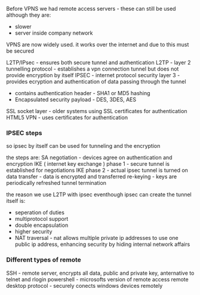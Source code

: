 Before VPNS we had remote access servers - these can still be used although they are:
- slower
- server inside company network

VPNS are now widely used. it works over the internet and due to this must be secured

L2TP/IPsec - ensures both secure tunnel and authentication
L2TP - layer 2 tunnelling protocol - establishes a vpn connection tunnel but does not provide encryption by itself
IPSEC - internet protocol security layer 3 - provides ecryption and authentication of data passing through the tunnel
  * contains authentication header - SHA1 or MD5 hashing
  * Encapsulated security payload - DES, 3DES, AES

SSL socket layer - older systems using SSL certificates for authentication
HTML5 VPN - uses certificates for authentication


### IPSEC steps
so ipsec by itself can be used for tunneling and the encryption

the steps are:
SA negotiation - devices agree on authentication and encryption
IKE ( internet key exchange ) phase 1 - secure tunnel is established for negotiations
IKE phase 2 - actual ipsec tunnel is turned on
data transfer - data is encrypted and transferred
re-keying - keys are periodically refreshed
tunnel termination

the reason we use L2TP with ipsec eventhough ipsec can create the tunnel itself is:
- seperation of duties
- multiprotocol support
- double encapsulation
- higher security
- NAT traversal - nat allows multiple private ip addresses to use one public ip address, enhancing security by hiding internal network affairs


### Different types of remote

SSH - remote server, encrypts all data, public and private key, anternative to telnet and rlogin
powershell - microsofts version of remote access
remote desktop protocol - securely conects windows devices remotely
